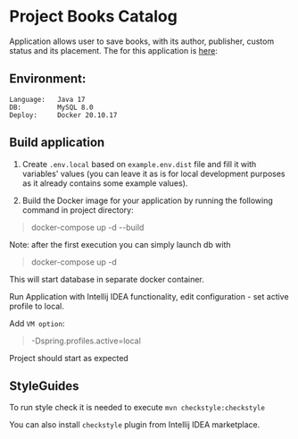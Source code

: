# Project Books Catalog
 
Application allows user to save books, with its author, publisher, custom status and its placement. 
The for this application is [here](https://github.com/piotrm1991/books-catalog-front-angular):

## Environment:

```
Language:   Java 17
DB:         MySQL 8.0
Deploy:     Docker 20.10.17
```

## Build application

1. Create `.env.local` based on `example.env.dist` file and fill it with variables' values (you can leave it as is for local development purposes as it already contains some example values).

2. Build the Docker image for your application by running the following command in project directory:
> docker-compose up -d --build

Note: after the first execution you can simply launch db with
> docker-compose up -d

This will start database in separate docker container.

Run Application with Intellij IDEA functionality, edit configuration - set active profile to local.

Add `VM option`:
> -Dspring.profiles.active=local

Project should start as expected

## StyleGuides

To run style check it is needed to execute `mvn checkstyle:checkstyle`

You can also install `checkstyle` plugin from Intellij IDEA marketplace. 
